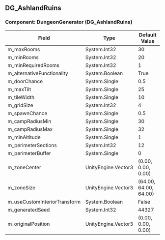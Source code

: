 ## DG_AshlandRuins

### Component: DungeonGenerator (DG_AshlandRuins)

|Field|Type|Default Value|
|---|---|---|
|m_maxRooms|System.Int32|30|
|m_minRooms|System.Int32|20|
|m_minRequiredRooms|System.Int32|1|
|m_alternativeFunctionality|System.Boolean|True|
|m_doorChance|System.Single|0.5|
|m_maxTilt|System.Single|25|
|m_tileWidth|System.Single|10|
|m_gridSize|System.Int32|4|
|m_spawnChance|System.Single|0.5|
|m_campRadiusMin|System.Single|30|
|m_campRadiusMax|System.Single|32|
|m_minAltitude|System.Single|1|
|m_perimeterSections|System.Int32|12|
|m_perimeterBuffer|System.Single|0|
|m_zoneCenter|UnityEngine.Vector3|(0.00, 0.00, 0.00)|
|m_zoneSize|UnityEngine.Vector3|(64.00, 64.00, 64.00)|
|m_useCustomInteriorTransform|System.Boolean|False|
|m_generatedSeed|System.Int32|44327|
|m_originalPosition|UnityEngine.Vector3|(0.00, 0.00, 0.00)|

